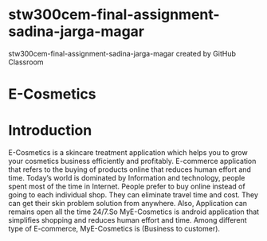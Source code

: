 # stw300cem-final-assignment-sadina-jarga-magar
stw300cem-final-assignment-sadina-jarga-magar created by GitHub Classroom
# E-Cosmetics
# Introduction
E-Cosmetics is a skincare treatment application which helps you to grow your cosmetics business efficiently and profitably. 
E-commerce application that refers to the buying of products online that reduces human effort and time. 
Today’s world is dominated by Information and technology, people spent most of the time in Internet. 
People prefer to buy online instead of going to each individual shop.
They can eliminate travel time and cost. They can get their skin problem solution from anywhere.
Also, Application can remains open all the time 24/7.So MyE-Cosmetics is android application that simplifies shopping and 
reduces human effort and time. Among different type of E-commerce, MyE-Cosmetics is (Business to customer).

